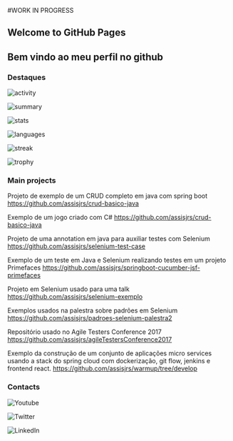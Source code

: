 #WORK IN PROGRESS

## Welcome to GitHub Pages

## Bem vindo ao meu perfil no github


### Destaques
![activity](https://activity-graph.herokuapp.com/graph?username=assisjrs&theme=minimal)

![summary](https://github-profile-summary-cards.vercel.app/api/cards/profile-details?username=assisjrs&theme=vue)

![stats](https://github-readme-stats.vercel.app/api?username=assisjrs)

![languages](https://github-readme-stats.vercel.app/api/top-langs/?username=assisjrs)

![streak](https://github-readme-streak-stats.herokuapp.com/?user=assisjrs)

![trophy](https://github-profile-trophy.vercel.app/?username=assisjrs)

### Main projects

Projeto de exemplo de um CRUD completo em java com spring boot
https://github.com/assisjrs/crud-basico-java

Exemplo de um jogo criado com C#
https://github.com/assisjrs/crud-basico-java

Projeto de uma annotation em java para auxiliar testes com Selenium
https://github.com/assisjrs/selenium-test-case

Exemplo de um teste em Java e Selenium realizando testes em um projeto Primefaces
https://github.com/assisjrs/springboot-cucumber-jsf-primefaces

Projeto em Selenium usado para uma talk
https://github.com/assisjrs/selenium-exemplo

Exemplos usados na palestra sobre padrões em Selenium
https://github.com/assisjrs/padroes-selenium-palestra2

Repositório usado no Agile Testers Conference 2017
https://github.com/assisjrs/agileTestersConference2017

Exemplo da construção de um conjunto de aplicações micro services usando a stack do spring cloud com dockerização, git flow, jenkins e frontend react.
https://github.com/assisjrs/warmup/tree/develop

### Contacts
![Youtube](https://img.shields.io/badge/YouTube-FF0000?style=for-the-badge&logo=youtube&logoColor=white)

![Twitter](https://img.shields.io/badge/Twitter-1DA1F2?style=for-the-badge&logo=twitter&logoColor=white)

![LinkedIn](https://img.shields.io/badge/LinkedIn-0077B5?style=for-the-badge&logo=linkedin&logoColor=white)



